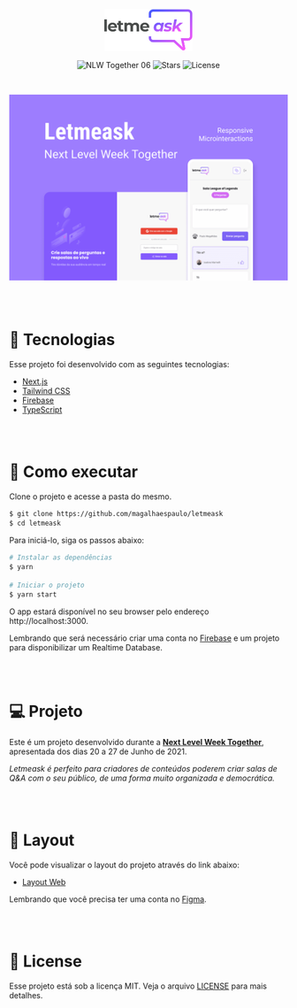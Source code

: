 <p align="center">
  <img alt="Letmeask" src=".github/logo.svg" width="160px">
</p>

<p align="center">
  <img src="https://img.shields.io/static/v1?label=NLW&message=06&color=8257E5&labelColor=000000" alt="NLW Together 06" />

  <img src="https://img.shields.io/github/stars/magalhaespaulo/letmeask?label=stars&message=MIT&color=8257E5&labelColor=000000" alt="Stars">

  <img  src="https://img.shields.io/static/v1?label=license&message=MIT&color=8257E5&labelColor=000000" alt="License">
</p>

<br>

<p align="center">
    <img alt="Letmeask" src=".github/cover.png" />
</p>

<br><br>

# 🧪 Tecnologias

Esse projeto foi desenvolvido com as seguintes tecnologias:

- [Next.js](https://nextjs.org/)
- [Tailwind CSS](https://tailwindcss.com/)
- [Firebase](https://firebase.google.com/)
- [TypeScript](https://www.typescriptlang.org/)

<br><br>

# 🚀 Como executar

Clone o projeto e acesse a pasta do mesmo.

```bash
$ git clone https://github.com/magalhaespaulo/letmeask
$ cd letmeask
```

Para iniciá-lo, siga os passos abaixo:

```bash
# Instalar as dependências
$ yarn

# Iniciar o projeto
$ yarn start
```

O app estará disponível no seu browser pelo endereço http://localhost:3000.

Lembrando que será necessário criar uma conta no [Firebase](https://firebase.google.com/) e um projeto para disponibilizar um Realtime Database.

<br><br>

# 💻 Projeto

Este é um projeto desenvolvido durante a **[Next Level Week Together](https://nextlevelweek.com/)**, apresentada dos dias 20 a 27 de Junho de 2021.

_Letmeask é perfeito para criadores de conteúdos poderem criar salas de Q&A com o seu público, de uma forma muito organizada e democrática._

<br><br>

# 🔖 Layout

Você pode visualizar o layout do projeto através do link abaixo:

- [Layout Web](https://www.figma.com/community/file/1009824839797878169/Letmeask)

Lembrando que você precisa ter uma conta no [Figma](http://figma.com/).

<br><br>

# 📝 License

Esse projeto está sob a licença MIT. Veja o arquivo [LICENSE](LICENSE.md) para mais detalhes.
